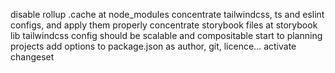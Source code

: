 disable rollup .cache at node_modules
concentrate tailwindcss, ts and eslint configs, and apply them properly
concentrate storybook files at storybook lib
tailwindcss config should be scalable and compositable
start to planning projects
add options to package.json as author, git, licence...
activate changeset
